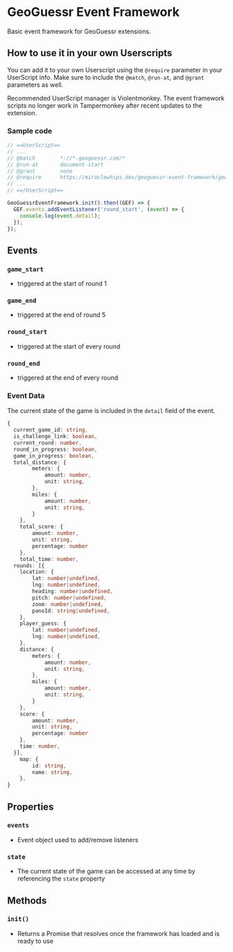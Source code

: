 # GeoGuessr Event Framework

Basic event framework for GeoGuessr extensions.

## How to use it in your own Userscripts

You can add it to your own Userscript using the `@require` parameter in your UserScript info. Make sure to include the `@match`, `@run-at`, and `@grant` parameters as well.

Recommended UserScript manager is Violentmonkey. The event framework scripts no longer work in Tampermonkey after recent updates to the extension.

### Sample code

```javascript
// ==UserScript==
// ...
// @match        *://*.geoguessr.com/*
// @run-at       document-start
// @grant        none
// @require      https://miraclewhips.dev/geoguessr-event-framework/geoguessr-event-framework.min.js
// ...
// ==/UserScript==

GeoGuessrEventFramework.init().then((GEF) => {
  GEF.events.addEventListener('round_start', (event) => {
    console.log(event.detail);
  });
});
```

## Events

### `game_start`
- triggered at the start of round 1

### `game_end`
- triggered at the end of round 5

### `round_start`
- triggered at the start of every round

### `round_end`
- triggered at the end of every round

### Event Data

The current state of the game is included in the `detail` field of the event.
```typescript
{
  current_game_id: string,
  is_challenge_link: boolean,
  current_round: number,
  round_in_progress: boolean,
  game_in_progress: boolean,
  total_distance: {
		meters: {
			amount: number,
			unit: string,
		},
		miles: {
			amount: number,
			unit: string,
		}
	},
	total_score: {
		amount: number,
		unit: string,
		percentage: number
	},
	total_time: number,
  rounds: [{
    location: {
    	lat: number|undefined,
    	lng: number|undefined,
    	heading: number|undefined,
    	pitch: number|undefined,
    	zoom: number|undefined,
    	panoId: string|undefined,
    },
  	player_guess: {
    	lat: number|undefined,
    	lng: number|undefined,
    },
  	distance: {
  		meters: {
  			amount: number,
  			unit: string,
  		},
  		miles: {
  			amount: number,
  			unit: string,
  		}
  	},
  	score: {
  		amount: number,
  		unit: string,
  		percentage: number
  	},
  	time: number,
  }],
	map: {
		id: string,
		name: string,
	},
}
```

## Properties

### `events`
- Event object used to add/remove listeners

### `state`
- The current state of the game can be accessed at any time by referencing the `state` property

## Methods

### `init()`
- Returns a Promise that resolves once the framework has loaded and is ready to use
